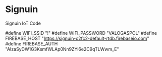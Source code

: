 # Signuin
Signuin IoT Code

#define WIFI_SSID "!"
#define WIFI_PASSWORD "VALOGASPOL"
#define FIREBASE_HOST "https://signuin-c2fc2-default-rtdb.firebaseio.com"
#define FIREBASE_AUTH "AIzaSyDW1G3KsmfWLAp0Nn9ZYi6e2C9qTLWwm_E"  
